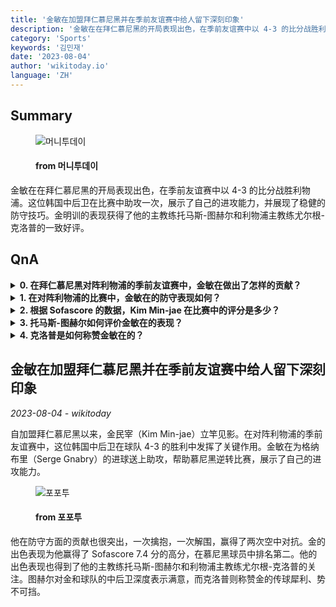 ```yaml
---
title: '金敏在加盟拜仁慕尼黑并在季前友谊赛中给人留下深刻印象'
description: '金敏在在拜仁慕尼黑的开局表现出色，在季前友谊赛中以 4-3 的比分战胜利物浦。这位韩国中后卫在比赛中助攻一次，展示了自己的进攻能力，并展现了稳健的防守技巧。金明训的表现获得了他的主教练托马斯-图赫尔和利物浦主教练尤尔根-克洛普的一致好评。'
category: 'Sports'
keywords: '김민재'
date: '2023-08-04'
author: 'wikitoday.io'
language: 'ZH'
---
```


## Summary



<figure>
    <img src="https://thumb.mt.co.kr/21/2023/08/2023080323275287102_1.jpg" alt="머니투데이" />
    <figcaption>
        <h4> from 머니투데이</h4>
    </figcaption>
</figure>


金敏在在拜仁慕尼黑的开局表现出色，在季前友谊赛中以 4-3 的比分战胜利物浦。这位韩国中后卫在比赛中助攻一次，展示了自己的进攻能力，并展现了稳健的防守技巧。金明训的表现获得了他的主教练托马斯-图赫尔和利物浦主教练尤尔根-克洛普的一致好评。


## QnA

    
<details>
        <summary><b>0. 在拜仁慕尼黑对阵利物浦的季前友谊赛中，金敏在做出了怎样的贡献？</b></summary>
        金敏在助攻格纳布里（Serge Gnabry）进球，帮助拜仁慕尼黑在落后的情况下赢得比赛。
    </details>
    
<details>
        <summary><b>1. 在对阵利物浦的比赛中，金敏在的防守表现如何？</b></summary>
        Kim Min-jae 一次擒抱，一次解围，赢得了两次空中对抗，展示了他的防守技巧。
    </details>
    
<details>
        <summary><b>2. 根据 Sofascore 的数据，Kim Min-jae 在比赛中的评分是多少？</b></summary>
        金敏在获得了 Sofascore 7.4 分的高分，在拜仁慕尼黑球员中排名第二。
    </details>
    
<details>
        <summary><b>3. 托马斯-图赫尔如何评价金敏在的表现？</b></summary>
        托马斯-图赫尔对金敏在的表现和球队的中后卫深度表示满意。
    </details>
    
<details>
        <summary><b>4. 克洛普是如何称赞金敏在的？</b></summary>
        克洛普（Jurgen Klopp）形容金敏在的传球非常犀利，势不可挡。
    </details>
    


## 金敏在加盟拜仁慕尼黑并在季前友谊赛中给人留下深刻印象

_2023-08-04 - wikitoday_

自加盟拜仁慕尼黑以来，金民宰（Kim Min-jae）立竿见影。在对阵利物浦的季前友谊赛中，这位韩国中后卫在球队 4-3 的胜利中发挥了关键作用。金敏在为格纳布里（Serge Gnabry）的进球送上助攻，帮助慕尼黑逆转比赛，展示了自己的进攻能力。


<figure>
    <img src="https://cdn.fourfourtwo.co.kr/news/thumbnail/202308/38643_87925_4136_v150.jpg" alt="포포투" />
    <figcaption>
        <h4> from 포포투</h4>
    </figcaption>
</figure>


他在防守方面的贡献也很突出，一次擒抱，一次解围，赢得了两次空中对抗。金的出色表现为他赢得了 Sofascore 7.4 分的高分，在慕尼黑球员中排名第二。他的出色表现也得到了他的主教练托马斯-图赫尔和利物浦主教练尤尔根-克洛普的关注。图赫尔对金和球队的中后卫深度表示满意，而克洛普则称赞金的传球犀利、势不可挡。
